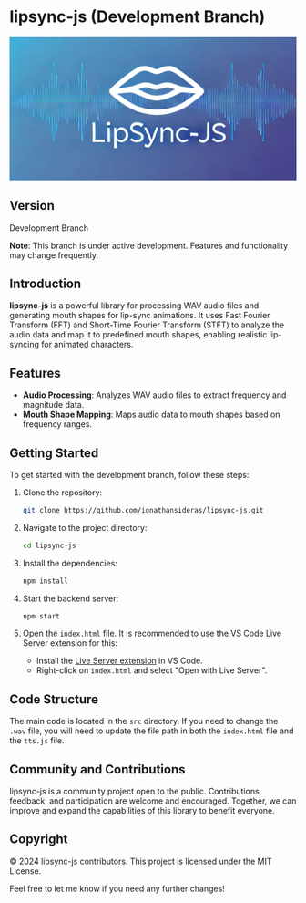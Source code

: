 # lipsync-js (Development Branch)

![lipsync-js](image.png)

## Version

Development Branch

**Note**: This branch is under active development. Features and functionality may change frequently.

## Introduction

**lipsync-js** is a powerful library for processing WAV audio files and generating mouth shapes for lip-sync animations. It uses Fast Fourier Transform (FFT) and Short-Time Fourier Transform (STFT) to analyze the audio data and map it to predefined mouth shapes, enabling realistic lip-syncing for animated characters.

## Features

-   **Audio Processing**: Analyzes WAV audio files to extract frequency and magnitude data.
-   **Mouth Shape Mapping**: Maps audio data to mouth shapes based on frequency ranges.

## Getting Started

To get started with the development branch, follow these steps:

1. Clone the repository:

    ```bash
    git clone https://github.com/ionathansideras/lipsync-js.git
    ```

2. Navigate to the project directory:

    ```bash
    cd lipsync-js
    ```

3. Install the dependencies:

    ```bash
    npm install
    ```

4. Start the backend server:

    ```bash
    npm start
    ```

5. Open the `index.html` file. It is recommended to use the VS Code Live Server extension for this:

    - Install the [Live Server extension](https://marketplace.visualstudio.com/items?itemName=ritwickdey.LiveServer) in VS Code.
    - Right-click on `index.html` and select "Open with Live Server".

## Code Structure

The main code is located in the `src` directory. If you need to change the `.wav` file, you will need to update the file path in both the `index.html` file and the `tts.js` file.

## Community and Contributions

lipsync-js is a community project open to the public. Contributions, feedback, and participation are welcome and encouraged. Together, we can improve and expand the capabilities of this library to benefit everyone.

## Copyright

© 2024 lipsync-js contributors. This project is licensed under the MIT License.

Feel free to let me know if you need any further changes!
